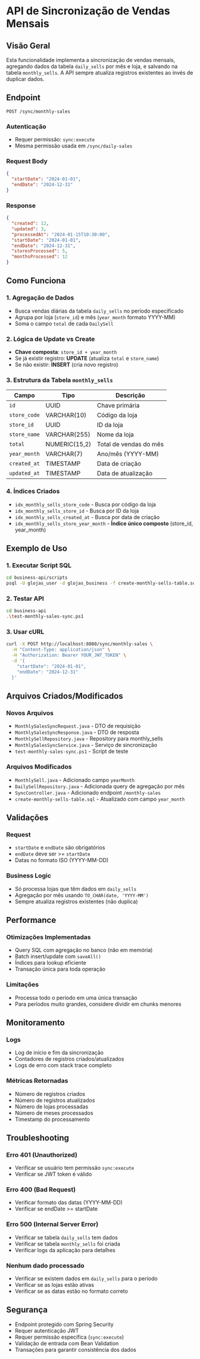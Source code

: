 # API de Sincronização de Vendas Mensais

## Visão Geral

Esta funcionalidade implementa a sincronização de vendas mensais, agregando dados da tabela `daily_sells` por mês e loja, e salvando na tabela `monthly_sells`. A API sempre atualiza registros existentes ao invés de duplicar dados.

## Endpoint

```
POST /sync/monthly-sales
```

### Autenticação
- Requer permissão: `sync:execute`
- Mesma permissão usada em `/sync/daily-sales`

### Request Body

```json
{
  "startDate": "2024-01-01",
  "endDate": "2024-12-31"
}
```

### Response

```json
{
  "created": 12,
  "updated": 3,
  "processedAt": "2024-01-15T10:30:00",
  "startDate": "2024-01-01",
  "endDate": "2024-12-31",
  "storesProcessed": 5,
  "monthsProcessed": 12
}
```

## Como Funciona

### 1. Agregação de Dados
- Busca vendas diárias da tabela `daily_sells` no período especificado
- Agrupa por loja (`store_id`) e mês (`year_month` formato YYYY-MM)
- Soma o campo `total` de cada `DailySell`

### 2. Lógica de Update vs Create
- **Chave composta**: `store_id + year_month`
- Se já existir registro: **UPDATE** (atualiza `total` e `store_name`)
- Se não existir: **INSERT** (cria novo registro)

### 3. Estrutura da Tabela `monthly_sells`

| Campo | Tipo | Descrição |
|-------|------|-----------|
| `id` | UUID | Chave primária |
| `store_code` | VARCHAR(10) | Código da loja |
| `store_id` | UUID | ID da loja |
| `store_name` | VARCHAR(255) | Nome da loja |
| `total` | NUMERIC(15,2) | Total de vendas do mês |
| `year_month` | VARCHAR(7) | Ano/mês (YYYY-MM) |
| `created_at` | TIMESTAMP | Data de criação |
| `updated_at` | TIMESTAMP | Data de atualização |

### 4. Índices Criados
- `idx_monthly_sells_store_code` - Busca por código da loja
- `idx_monthly_sells_store_id` - Busca por ID da loja
- `idx_monthly_sells_created_at` - Busca por data de criação
- `idx_monthly_sells_store_year_month` - **Índice único composto** (store_id, year_month)

## Exemplo de Uso

### 1. Executar Script SQL
```bash
cd business-api/scripts
psql -U glojas_user -d glojas_business -f create-monthly-sells-table.sql
```

### 2. Testar API
```bash
cd business-api
.\test-monthly-sales-sync.ps1
```

### 3. Usar cURL
```bash
curl -X POST http://localhost:8080/sync/monthly-sales \
  -H "Content-Type: application/json" \
  -H "Authorization: Bearer YOUR_JWT_TOKEN" \
  -d '{
    "startDate": "2024-01-01",
    "endDate": "2024-12-31"
  }'
```

## Arquivos Criados/Modificados

### Novos Arquivos
- `MonthlySalesSyncRequest.java` - DTO de requisição
- `MonthlySalesSyncResponse.java` - DTO de resposta
- `MonthlySellRepository.java` - Repository para monthly_sells
- `MonthlySalesSyncService.java` - Serviço de sincronização
- `test-monthly-sales-sync.ps1` - Script de teste

### Arquivos Modificados
- `MonthlySell.java` - Adicionado campo `yearMonth`
- `DailySellRepository.java` - Adicionada query de agregação por mês
- `SyncController.java` - Adicionado endpoint `/monthly-sales`
- `create-monthly-sells-table.sql` - Atualizado com campo `year_month`

## Validações

### Request
- `startDate` e `endDate` são obrigatórios
- `endDate` deve ser >= `startDate`
- Datas no formato ISO (YYYY-MM-DD)

### Business Logic
- Só processa lojas que têm dados em `daily_sells`
- Agregação por mês usando `TO_CHAR(date, 'YYYY-MM')`
- Sempre atualiza registros existentes (não duplica)

## Performance

### Otimizações Implementadas
- Query SQL com agregação no banco (não em memória)
- Batch insert/update com `saveAll()`
- Índices para lookup eficiente
- Transação única para toda operação

### Limitações
- Processa todo o período em uma única transação
- Para períodos muito grandes, considere dividir em chunks menores

## Monitoramento

### Logs
- Log de início e fim da sincronização
- Contadores de registros criados/atualizados
- Logs de erro com stack trace completo

### Métricas Retornadas
- Número de registros criados
- Número de registros atualizados
- Número de lojas processadas
- Número de meses processados
- Timestamp do processamento

## Troubleshooting

### Erro 401 (Unauthorized)
- Verificar se usuário tem permissão `sync:execute`
- Verificar se JWT token é válido

### Erro 400 (Bad Request)
- Verificar formato das datas (YYYY-MM-DD)
- Verificar se endDate >= startDate

### Erro 500 (Internal Server Error)
- Verificar se tabela `daily_sells` tem dados
- Verificar se tabela `monthly_sells` foi criada
- Verificar logs da aplicação para detalhes

### Nenhum dado processado
- Verificar se existem dados em `daily_sells` para o período
- Verificar se as lojas estão ativas
- Verificar se as datas estão no formato correto

## Segurança

- Endpoint protegido com Spring Security
- Requer autenticação JWT
- Requer permissão específica (`sync:execute`)
- Validação de entrada com Bean Validation
- Transações para garantir consistência dos dados
